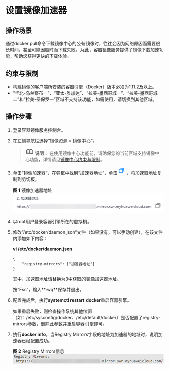 # 设置镜像加速器<a name="swr_01_0045"></a>

## 操作场景<a name="section182635264537"></a>

通过docker pull命令下载镜像中心的公有镜像时，往往会因为网络原因而需要很长时间，甚至可能因超时而下载失败。为此，容器镜像服务提供了镜像下载加速功能，帮助您获得更快的下载体验。

## 约束与限制<a name="section16241911484"></a>

-   构建镜像的客户端所安装的容器引擎（Docker）版本必须为1.11.2及以上。
-   “华北-乌兰察布一”、“亚太-雅加达”、“拉美-墨西哥城一”、“拉美-墨西哥城二”和“拉美-圣保罗一”区域不支持该功能，如需使用，请切换到其他区域。

## 操作步骤<a name="zh-cn_topic_0083050725_section283714373385"></a>

1.  登录容器镜像服务控制台。
2.  在左侧导航栏选择“镜像资源 \> 镜像中心“。

    >![](public_sys-resources/icon-note.gif) **说明：** 
    >在使用镜像中心功能前，请确保您的当前区域支持镜像中心功能，详情请见[镜像中心约束与限制](镜像中心.md#section04904598291)。

3.  <a name="li446945312"></a>单击“镜像加速器“，在弹框中找到“加速器地址”，单击![](figures/icon-复制2.png)，将加速器地址复制到剪切板。

    **图 1**  镜像加速器地址<a name="fig16999410123112"></a>  
    ![](figures/镜像加速器地址.png "镜像加速器地址")

4.  以root用户登录容器引擎所在的虚拟机。
5.  修改“/etc/docker/daemon.json“文件（如果没有，可以手动创建），在该文件内添加如下内容：

    **vi /etc/docker/daemon.json**

    ```
    {
        "registry-mirrors": ["加速器地址"]
    }
    ```

    其中，加速器地址请替换为[3](#li446945312)中获取的镜像加速器地址。

    按“Esc“，输入**:wq**保存并退出。

6.  配置完成后，执行**systemctl restart docker**重启容器引擎。

    如果重启失败，则检查操作系统其他位置（如：/etc/sysconfig/docker、/etc/default/docker）是否配置了registry-mirrors参数，删除此参数并重启容器引擎即可。

7.  执行**docker info**，当Registry Mirrors字段的地址为加速器的地址时，说明加速器已经配置成功。

    **图 2**  Registry Mirrors信息<a name="fig1460273215229"></a>  
    ![](figures/Registry-Mirrors信息.png "Registry-Mirrors信息")


